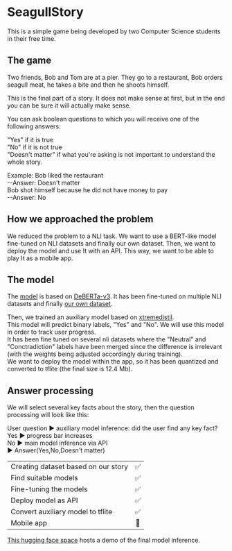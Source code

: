 # SeagullStory
This is a simple game being developed by two Computer Science students in their free time.

## The game
Two friends, Bob and Tom are at a pier. They go to a restaurant, Bob orders seagull meat, he takes a bite and then he shoots himself.  
  
This is the final part of a story. It does not make sense at first, but in the end you can be sure it will actually make sense.  
  
You can ask boolean questions to which you will receive one of the following answers: 
  
"Yes" if it is true  
"No" if it is not true  
"Doesn't matter" if what you're asking is not important to understand the whole story.  
  
Example: Bob liked the restaurant                                   
--Answer: Doesn't matter  
         Bob shot himself because he did not have money to pay      
         --Answer: No  
  
## How we approached the problem
We reduced the problem to a NLI task. We want to use a BERT-like model fine-tuned on NLI datasets and finally our own dataset. Then, we want to deploy the model 
and use It with an API. This way, we want to be able to play It as a mobile app.  

## The model
The [model](https://huggingface.co/manuu01/DeBERTa-SeagullStory) is based on [DeBERTa-v3](https://huggingface.co/microsoft/deberta-v3-base). It has been fine-tuned on multiple NLI datasets and finally [our own dataset](https://github.com/manuu1311/SeagullStory/tree/main/Training_data).  
  
Then, we trained an auxiliary model based on [xtremedistil](https://huggingface.co/microsoft/xtremedistil-l6-h256-uncased).  
This model will predict binary labels, "Yes" and "No". We will use this model in order to track user progress.  
It has been fine tuned on several nli datasets where the "Neutral" and "Conctradiction" labels have been merged since the difference is irrelevant (with the weights being adjusted accordingly during training).  
We want to deploy the model within the app, so it has been quantized and converted to tflite (the final size is 12.4 Mb).  
  
## Answer processing
We will select several key facts about the story, then the question processing will look like this:  
  
User question ▶️ auxiliary model inference: did the user find any key fact?  
Yes ▶️ progress bar increases  
No  ▶️ main model inference via API  
▶️ Answer(Yes,No,Doesn't matter)  
  
  
|                                                  |        |
| -------------------------------------------------|:------:|  
| Creating dataset based on our story              |   ✅    |  
| Find suitable models                             |   ✅    |  
| Fine-tuning the models                           |   ✅    |  
| Deploy model as API                              |   ✅    |  
| Convert auxiliary model to tflite                |   ✅    |  
| Mobile app                                       |   🔲    |  
    
    
    
[This hugging face space](https://huggingface.co/spaces/manuu01/SeagullStory) hosts a demo of the final model inference.


